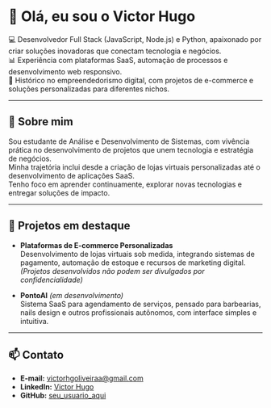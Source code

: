 # 👋 Olá, eu sou o Victor Hugo  

💻 Desenvolvedor Full Stack (JavaScript, Node.js) e Python, apaixonado por criar soluções inovadoras que conectam tecnologia e negócios.  
📊 Experiência com plataformas SaaS, automação de processos e desenvolvimento web responsivo.  
🚀 Histórico no empreendedorismo digital, com projetos de e-commerce e soluções personalizadas para diferentes nichos.  

---

## 📌 Sobre mim  

Sou estudante de Análise e Desenvolvimento de Sistemas, com vivência prática no desenvolvimento de projetos que unem tecnologia e estratégia de negócios.  
Minha trajetória inclui desde a criação de lojas virtuais personalizadas até o desenvolvimento de aplicações SaaS.  
Tenho foco em aprender continuamente, explorar novas tecnologias e entregar soluções de impacto.  

---

## 📂 Projetos em destaque  

- **Plataformas de E-commerce Personalizadas**  
  Desenvolvimento de lojas virtuais sob medida, integrando sistemas de pagamento, automação de estoque e recursos de marketing digital.  
  *(Projetos desenvolvidos não podem ser divulgados por confidencialidade)*  

- **PontoAI** *(em desenvolvimento)*  
  Sistema SaaS para agendamento de serviços, pensado para barbearias, nails design e outros profissionais autônomos, com interface simples e intuitiva.  

---

## 📫 Contato  

- **E-mail:** victorhgoliveiraa@gmail.com  
- **LinkedIn:** [Victor Hugo](https://www.linkedin.com/in/victor-hugo-33a79b37a)  
- **GitHub:** [seu_usuario_aqui](https://github.com/)  
